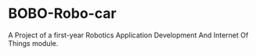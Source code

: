 # BOBO-Robo-car
A Project of a first-year Robotics Application Development And Internet Of Things module.

